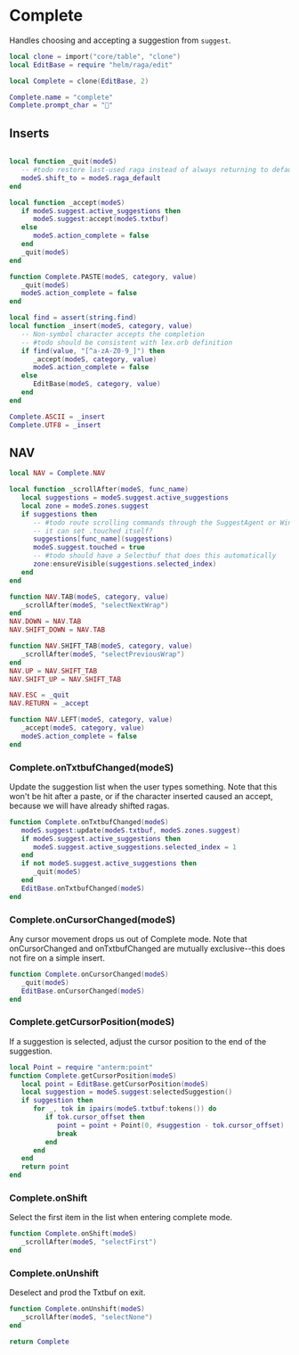 # Complete

Handles choosing and accepting a suggestion from `suggest`\.

```lua
local clone = import("core/table", "clone")
local EditBase = require "helm/raga/edit"

local Complete = clone(EditBase, 2)

Complete.name = "complete"
Complete.prompt_char = "💬"
```

## Inserts

```lua

local function _quit(modeS)
   -- #todo restore last-used raga instead of always returning to default
   modeS.shift_to = modeS.raga_default
end

local function _accept(modeS)
   if modeS.suggest.active_suggestions then
      modeS.suggest:accept(modeS.txtbuf)
   else
      modeS.action_complete = false
   end
   _quit(modeS)
end

function Complete.PASTE(modeS, category, value)
   _quit(modeS)
   modeS.action_complete = false
end

```

```lua
local find = assert(string.find)
local function _insert(modeS, category, value)
   -- Non-symbol character accepts the completion
   -- #todo should be consistent with lex.orb definition
   if find(value, "[^a-zA-Z0-9_]") then
      _accept(modeS, category, value)
      modeS.action_complete = false
   else
      EditBase(modeS, category, value)
   end
end

Complete.ASCII = _insert
Complete.UTF8 = _insert
```

## NAV

```lua
local NAV = Complete.NAV

local function _scrollAfter(modeS, func_name)
   local suggestions = modeS.suggest.active_suggestions
   local zone = modeS.zones.suggest
   if suggestions then
      -- #todo route scrolling commands through the SuggestAgent or Window so
      -- it can set .touched itself?
      suggestions[func_name](suggestions)
      modeS.suggest.touched = true
      -- #todo should have a Selectbuf that does this automatically
      zone:ensureVisible(suggestions.selected_index)
   end
end

function NAV.TAB(modeS, category, value)
   _scrollAfter(modeS, "selectNextWrap")
end
NAV.DOWN = NAV.TAB
NAV.SHIFT_DOWN = NAV.TAB

function NAV.SHIFT_TAB(modeS, category, value)
   _scrollAfter(modeS, "selectPreviousWrap")
end
NAV.UP = NAV.SHIFT_TAB
NAV.SHIFT_UP = NAV.SHIFT_TAB

NAV.ESC = _quit
NAV.RETURN = _accept

function NAV.LEFT(modeS, category, value)
   _accept(modeS, category, value)
   modeS.action_complete = false
end
```


### Complete\.onTxtbufChanged\(modeS\)

Update the suggestion list when the user types something\. Note that this won't
be hit after a paste, or if the character inserted caused an accept, because
we will have already shifted ragas\.

```lua
function Complete.onTxtbufChanged(modeS)
   modeS.suggest:update(modeS.txtbuf, modeS.zones.suggest)
   if modeS.suggest.active_suggestions then
      modeS.suggest.active_suggestions.selected_index = 1
   end
   if not modeS.suggest.active_suggestions then
      _quit(modeS)
   end
   EditBase.onTxtbufChanged(modeS)
end
```


### Complete\.onCursorChanged\(modeS\)

Any cursor movement drops us out of Complete mode\. Note that
onCursorChanged and onTxtbufChanged are mutually exclusive\-\-this does not
fire on a simple insert\.

```lua
function Complete.onCursorChanged(modeS)
   _quit(modeS)
   EditBase.onCursorChanged(modeS)
end
```


### Complete\.getCursorPosition\(modeS\)

If a suggestion is selected, adjust the cursor position
to the end of the suggestion\.

```lua
local Point = require "anterm:point"
function Complete.getCursorPosition(modeS)
   local point = EditBase.getCursorPosition(modeS)
   local suggestion = modeS.suggest:selectedSuggestion()
   if suggestion then
      for _, tok in ipairs(modeS.txtbuf:tokens()) do
         if tok.cursor_offset then
            point = point + Point(0, #suggestion - tok.cursor_offset)
            break
         end
      end
   end
   return point
end
```


### Complete\.onShift

Select the first item in the list when entering complete mode\.

```lua
function Complete.onShift(modeS)
   _scrollAfter(modeS, "selectFirst")
end
```


### Complete\.onUnshift

Deselect and prod the Txtbuf on exit\.

```lua
function Complete.onUnshift(modeS)
   _scrollAfter(modeS, "selectNone")
end
```

```lua
return Complete
```
